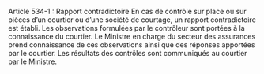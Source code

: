Article 534-1 : Rapport contradictoire
En cas de contrôle sur place ou sur pièces d’un courtier ou d’une société de courtage, un rapport contradictoire est établi. Les observations formulées par le contrôleur sont portées à la connaissance du courtier. Le Ministre en charge du secteur des assurances prend connaissance de ces observations ainsi que des réponses apportées par le courtier.
Les résultats des contrôles sont communiqués au courtier par le Ministre.